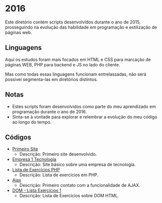 # 2016

Este diretório contém scripts desenvolvidos durante o ano de 2015, prosseguindo na evolução das habilidade em 
programação e estilização de páginas web.

## Linguagens

Aqui os estudos foram mais focados em HTML e CSS para marcação de páginas WEB, PHP para backend e JS no lado do cliente.

Mas como todas essas linguagens funcionam entrelassadas, não será possivel segmenta-las em diretórios distintos.

## Notas

- Estes scripts foram desenvolvidos como parte do meu aprendizado em programação durante o ano de 2016.
- Sinta-se à vontade para explorar e relembrar a evolução do meu código ao longo do tempo.

## Códigos

- [Primeiro Site](./2016-03-15_site)
  - Descrição: Primeiro site desenvolvido.
- [Empresa 1 Tecnologia](./2016-04-06_empresa1-tecnologia)
  - Descrição: Site básico sobre uma empresa de tecnologia.
- [Lista de Exercícios PHP](./2016-05-09_lista-exercicios)
  - Descrição: Lista de exercícios em PHP.
- [Ajax](./2016-10-26_ajax)
  - Descrição: Primeiro contato com a funcionalidade de AJAX.
- [DOM - Lista Exercícios 1](./2016-10-26_ajax)
  - Descrição: Lista de Exercícios sobre DOM HTML.
